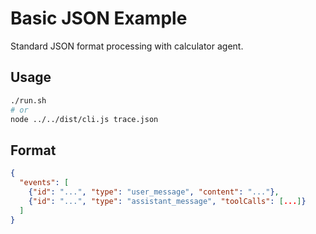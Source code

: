 # Basic JSON Example

Standard JSON format processing with calculator agent.

## Usage

```bash
./run.sh
# or
node ../../dist/cli.js trace.json
```

## Format

```json
{
  "events": [
    {"id": "...", "type": "user_message", "content": "..."},
    {"id": "...", "type": "assistant_message", "toolCalls": [...]}
  ]
}
```
